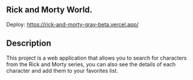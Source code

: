 ## Rick and Morty World.

Deploy: https://rick-and-morty-gray-beta.vercel.app/

## Description

This project is a web application that allows you to search for characters from the Rick and Morty series, you can also see the details of each character and add them to your favorites list.




